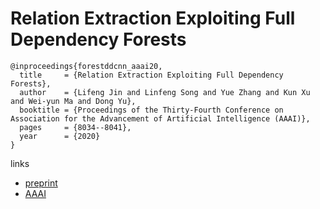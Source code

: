 # Relation Extraction Exploiting Full Dependency Forests

```
@inproceedings{forestddcnn_aaai20,
  title     = {Relation Extraction Exploiting Full Dependency Forests},
  author    = {Lifeng Jin and Linfeng Song and Yue Zhang and Kun Xu and Wei-yun Ma and Dong Yu},
  booktitle = {Proceedings of the Thirty-Fourth Conference on Association for the Advancement of Artificial Intelligence (AAAI)},
  pages	    = {8034--8041},
  year      = {2020}
}
```

links
- [preprint](https://freesunshine0316.github.io/files/RE_parser_joint__AAAI_2020_.pdf)
- [AAAI](https://aaai.org/ojs/index.php/AAAI/article/view/6313)